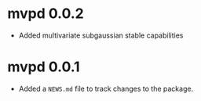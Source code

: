 # mvpd 0.0.2

* Added multivariate subgaussian stable capabilities

# mvpd 0.0.1

* Added a `NEWS.md` file to track changes to the package.
